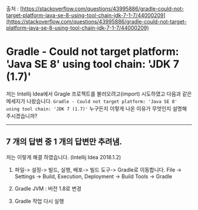 출처 : [https://stackoverflow.com/questions/43995886/gradle-could-not-target-platform-java-se-8-using-tool-chain-jdk-7-1-7/44000209](https://stackoverflow.com/questions/43995886/gradle-could-not-target-platform-java-se-8-using-tool-chain-jdk-7-1-7/44000209)

# Gradle - Could not target platform: 'Java SE 8' using tool chain: 'JDK 7 (1.7)'

저는 Intellij Idea에서 Gragle 프로젝트를 불러오려고(import) 시도하였고 다음과 같은 메세지가 나왔습니다. `Gradle - Could not target platform: 'Java SE 8' using tool chain: 'JDK 7 (1.7)'` 누구든지 이렇게 나온 이유가 무엇인지 설명해 주시겠습니까?

---

## 7 개의 답변 중 1 개의 답변만 추려냄.

저는 이렇게 해결 하였습니다. (Intellij Idea 2018.1.2)

1) 파일-> 설정-> 빌드, 실행, 배포-> 빌드 도구-> Gradle로 이동합니다.
File -> Settings -> Build, Execution, Deployment -> Build Tools -> Gradle

2) Gradle JVM : 버전 1.8로 변경

3) Gradle 작업 다시 실행
